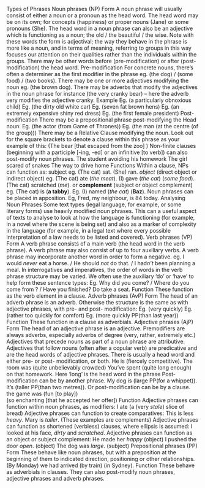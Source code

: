 Types of Phrases
	Noun phrases (NP)
		Form
			A noun phrase will usually consist of either a noun or a pronoun as the head word. 
			The head word may be on its own; for concepts (happiness) or proper nouns (Jane) or some pronouns (She).
			The head word in a noun phrase can also be an adjective which is functioning as a noun; the old / the beautiful / the wise. 
				Note with these words the form is adjectival; the way they behave in the phrase is more like a noun, and in terms of meaning, referring to groups in this way focuses our attention on their qualities rather than the individuals within the groups.
			There may be other words before (pre-modification) or after (post-modification) the head word. 
			Pre-modification
				For concrete nouns, there’s often a determiner as the first modifier in the phrase
					 eg. (the dog) / (some food) / (two books). 
				There may be one or more adjectives modifying the noun 
					eg. (the brown dog).
				There may be adverbs that modify the adjectives in the noun phrase for instance (the very cranky bear) – here the adverb very modifies the adjective cranky.
				Example
					Eg. (a particularly obnoxious child)
					Eg. (the dirty old white car)
					Eg. (seven fat brown hens)
					Eg. (an extremely expensive shiny red dress)
					Eg. (the first female president)
			Post-modification
				There may be a prepositional phrase post-modifying the Head noun:
					Eg. (the actor (from Game of Thrones))
					Eg. (the man (at the centre (of the group)))
				There may be a Relative Clause modifying the noun. Look out for the square brackets to denote a clause within this phrase as your example of this:
					(The bear [that escaped from the zoo] )
				Non-finite clauses (beginning with a participle [-ing, -ed] or an infinitive [to verb]) can also post-modify noun phrases.
					The student avoiding his homework
					The girl scared of snakes
					The way to drive home
		Functions
			Within a clause, NPs can function as: 
				subject 
					eg. (The cat) sat. (She) ran. 
				*object* (direct object or indirect object)
					eg. (The cat) ate (*the meat*).   (I) gave (*the cat*) (*some food*).  (The cat) scratched (*me*).
				or **complement** (subject or object complement)
					eg. (The cat) is (**a tabby**).
					Eg.   (I) named (*the cat*) (**Baz**).
			Noun phrases can be placed in apposition.
				Eg, Fred, my neighbour, is 84 today.
			Analysing Noun Phrases
				Some text types (legal language, for example, or some literary forms) use heavily modified noun phrases. This can a useful aspect of texts to analyse to look at how the language is functioning (for example, in a novel where the scene is being set) and also as a marker of complexity in the language (for example, in a legal text where every possible interpretation of a law needs to be listed and covered). 
	Verb phrases (VP)
		Form
			A verb phrase consists of a main verb (the head word in the verb phrase). 
			A verb phrase may also consist of up to four auxiliary verbs.
			A verb phrase may incorporate another word in order to form a negative. 
				eg. I would *never* eat a horse.  / He should *not* do that. / I had*n’t* been planning a meal.
			In interrogatives and imperatives, the order of words in the verb phrase structure may be varied. We often use the auxiliary ‘do’ or ‘have’ to help form these sentence types:
				Eg. Why did you come?    / Where do you come from ?  / Have you finished? Do take a seat.
		Function
			These function as the verb element in a clause. 
	Adverb phrases (AvP)
		Form
			The head of an adverb phrase is an adverb. Otherwise the structure is the same as with adjective phrases, with pre- and post- modification:
				Eg. (very quickly)
				Eg. (rather too quickly for comfort)
				Eg. (more quickly   PP(than last year))
		Function
			These function in a clause as adverbials.
	Adjective phrases (AjP)
		Form
			The head of an adjective phrase is an adjective. Premodifiers are always adverbs, especially adverbs of degree (very, rather, extremely etc.) Adjectives that precede nouns as part of a noun phrase are attributive. Adjectives that follow nouns (often after a copular verb) are predicative and are the head words of adjective phrases.
			There is usually a head word and either pre- or post- modification, or both. 
				He is (fiercely competitive).
				The room was (quite unbelievably crowded)
				You’ve spent (quite long enough) on that homework.  Here ‘long’ is the head word in the phrase
			Post-modification can be by another phrase. 
				My dog is (large PP(for a whippet)).
				It’s (taller PP(than two metres)).
			Or post-modification can be by a clause.
				the game was (fun [to play])  
				(so enchanting [that he accepted her offer])
		Function
			Adjective phrases can function within noun phrases, as modifiers:
				I ate (a (very *stale*) slice of bread)
			Adjective phrases can function to create comparatives:
				This is less *heavy*.
				Mary is *taller*.   					(These examples are complements)
			Adjective phrases can function as shortened (verbless) clauses, where ellipsis is assumed:
				I looked at his face, *dirty* and *scratched*. 
			Adjective phrases can function as an object or subject complement:
				He made her *happy* (object)
				I pushed the door *open*.   (object)
				The dog was *large*.   (subject)
	Prepositional phrases (PP)
		Form
			These behave like noun phrases, but with a preposition at the beginning of them to indicated direction, positioning or other relationships.
				(By Monday) we had arrived (by train) (in Sydney).
		Function
			These behave as adverbials in clauses.  They can also post-modify noun phrases, adjective phrases and adverb phrases.
